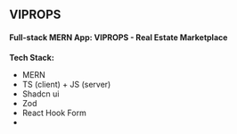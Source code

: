 ## VIPROPS
#### Full-stack MERN App: VIPROPS - Real Estate Marketplace

**Tech Stack:**
- MERN
- TS (client) + JS (server)
- Shadcn ui
- Zod
- React Hook Form
- 
